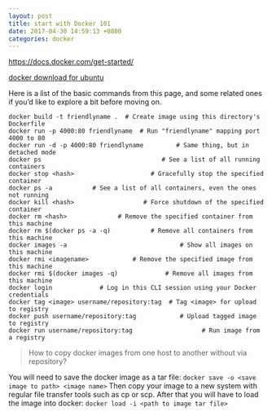 ```yaml
---
layout: post
title: start with Docker 101
date: 2017-04-30 14:59:13 +0800
categories: docker
---
```


https://docs.docker.com/get-started/

[docker download for ubuntu](https://store.docker.com/editions/community/docker-ce-server-ubuntu?tab=description)

Here is a list of the basic commands from this page, and some related ones if you’d like to explore a bit before moving on.
```
docker build -t friendlyname .  # Create image using this directory's Dockerfile
docker run -p 4000:80 friendlyname  # Run "friendlyname" mapping port 4000 to 80
docker run -d -p 4000:80 friendlyname         # Same thing, but in detached mode
docker ps                                 # See a list of all running containers
docker stop <hash>                     # Gracefully stop the specified container
docker ps -a           # See a list of all containers, even the ones not running
docker kill <hash>                   # Force shutdown of the specified container
docker rm <hash>              # Remove the specified container from this machine
docker rm $(docker ps -a -q)           # Remove all containers from this machine
docker images -a                               # Show all images on this machine
docker rmi <imagename>            # Remove the specified image from this machine
docker rmi $(docker images -q)             # Remove all images from this machine
docker login             # Log in this CLI session using your Docker credentials
docker tag <image> username/repository:tag  # Tag <image> for upload to registry
docker push username/repository:tag            # Upload tagged image to registry
docker run username/repository:tag                   # Run image from a registry
```



> How to copy docker images from one host to another without via repository?

You will need to save the docker image as a tar file:
`docker save -o <save image to path> <image name>`
Then copy your image to a new system with regular file transfer tools such as cp or scp. After that you will have to load the image into docker:
`docker load -i <path to image tar file>`


